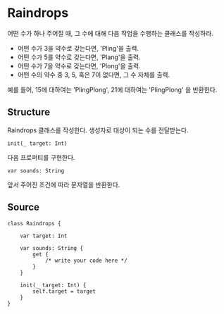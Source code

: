 # Raindrops

어떤 수가 하나 주어질 때, 그 수에 대해 다음 작업을 수행하는 클래스를 작성하라.

- 어떤 수가 3을 약수로 갖는다면, 'Pling'을 출력.
- 어떤 수가 5를 약수로 갖는다면, 'Plang'을 출력.
- 어떤 수가 7을 약수로 갖는다면, 'Plong'을 출력.
- 어떤 수의 약수 중 3, 5, 혹은 7이 없다면, 그 수 자체를 출력.

예를 들어, 15에 대하여는 'PlingPlong', 21에 대하여는 'PlingPlong' 을 반환한다.

## Structure

Raindrops 클래스를 작성한다. 생성자로 대상이 되는 수를 전달받는다.

    init(_ target: Int)

다음 프로퍼티를 구현한다.

    var sounds: String

앞서 주어진 조건에 따라 문자열을 반환한다.

## Source

    class Raindrops {

        var target: Int

        var sounds: String {
            get {
                /* write your code here */
            }
        }

        init(_ target: Int) {
            self.target = target
        }
    }

